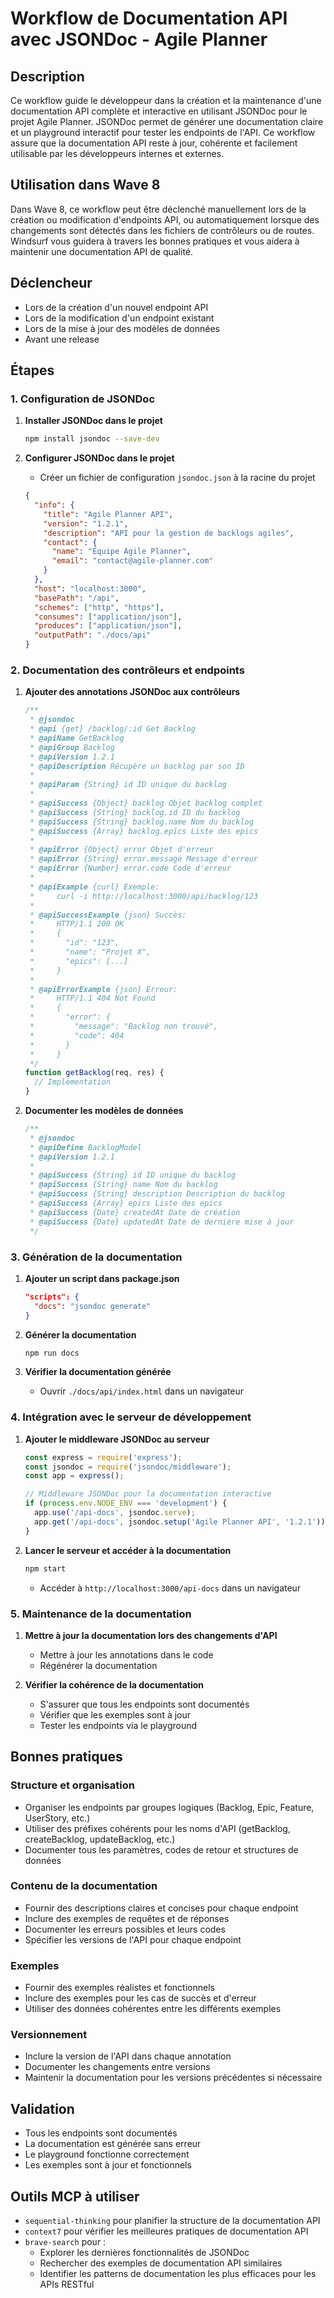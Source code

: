 # Workflow de Documentation API avec JSONDoc - Agile Planner

## Description
Ce workflow guide le développeur dans la création et la maintenance d'une documentation API complète et interactive en utilisant JSONDoc pour le projet Agile Planner. JSONDoc permet de générer une documentation claire et un playground interactif pour tester les endpoints de l'API. Ce workflow assure que la documentation API reste à jour, cohérente et facilement utilisable par les développeurs internes et externes.

## Utilisation dans Wave 8
Dans Wave 8, ce workflow peut être déclenché manuellement lors de la création ou modification d'endpoints API, ou automatiquement lorsque des changements sont détectés dans les fichiers de contrôleurs ou de routes. Windsurf vous guidera à travers les bonnes pratiques et vous aidera à maintenir une documentation API de qualité.

## Déclencheur
- Lors de la création d'un nouvel endpoint API
- Lors de la modification d'un endpoint existant
- Lors de la mise à jour des modèles de données
- Avant une release

## Étapes

### 1. Configuration de JSONDoc
1. **Installer JSONDoc dans le projet**
   ```bash
   npm install jsondoc --save-dev
   ```

2. **Configurer JSONDoc dans le projet**
   - Créer un fichier de configuration `jsondoc.json` à la racine du projet
   ```json
   {
     "info": {
       "title": "Agile Planner API",
       "version": "1.2.1",
       "description": "API pour la gestion de backlogs agiles",
       "contact": {
         "name": "Équipe Agile Planner",
         "email": "contact@agile-planner.com"
       }
     },
     "host": "localhost:3000",
     "basePath": "/api",
     "schemes": ["http", "https"],
     "consumes": ["application/json"],
     "produces": ["application/json"],
     "outputPath": "./docs/api"
   }
   ```

### 2. Documentation des contrôleurs et endpoints
1. **Ajouter des annotations JSONDoc aux contrôleurs**
   ```javascript
   /**
    * @jsondoc
    * @api {get} /backlog/:id Get Backlog
    * @apiName GetBacklog
    * @apiGroup Backlog
    * @apiVersion 1.2.1
    * @apiDescription Récupère un backlog par son ID
    *
    * @apiParam {String} id ID unique du backlog
    *
    * @apiSuccess {Object} backlog Objet backlog complet
    * @apiSuccess {String} backlog.id ID du backlog
    * @apiSuccess {String} backlog.name Nom du backlog
    * @apiSuccess {Array} backlog.epics Liste des epics
    *
    * @apiError {Object} error Objet d'erreur
    * @apiError {String} error.message Message d'erreur
    * @apiError {Number} error.code Code d'erreur
    *
    * @apiExample {curl} Exemple:
    *     curl -i http://localhost:3000/api/backlog/123
    *
    * @apiSuccessExample {json} Succès:
    *     HTTP/1.1 200 OK
    *     {
    *       "id": "123",
    *       "name": "Projet X",
    *       "epics": [...]
    *     }
    *
    * @apiErrorExample {json} Erreur:
    *     HTTP/1.1 404 Not Found
    *     {
    *       "error": {
    *         "message": "Backlog non trouvé",
    *         "code": 404
    *       }
    *     }
    */
   function getBacklog(req, res) {
     // Implémentation
   }
   ```

2. **Documenter les modèles de données**
   ```javascript
   /**
    * @jsondoc
    * @apiDefine BacklogModel
    * @apiVersion 1.2.1
    *
    * @apiSuccess {String} id ID unique du backlog
    * @apiSuccess {String} name Nom du backlog
    * @apiSuccess {String} description Description du backlog
    * @apiSuccess {Array} epics Liste des epics
    * @apiSuccess {Date} createdAt Date de création
    * @apiSuccess {Date} updatedAt Date de dernière mise à jour
    */
   ```

### 3. Génération de la documentation
1. **Ajouter un script dans package.json**
   ```json
   "scripts": {
     "docs": "jsondoc generate"
   }
   ```

2. **Générer la documentation**
   ```bash
   npm run docs
   ```

3. **Vérifier la documentation générée**
   - Ouvrir `./docs/api/index.html` dans un navigateur

### 4. Intégration avec le serveur de développement
1. **Ajouter le middleware JSONDoc au serveur**
   ```javascript
   const express = require('express');
   const jsondoc = require('jsondoc/middleware');
   const app = express();

   // Middleware JSONDoc pour la documentation interactive
   if (process.env.NODE_ENV === 'development') {
     app.use('/api-docs', jsondoc.serve);
     app.get('/api-docs', jsondoc.setup('Agile Planner API', '1.2.1'));
   }
   ```

2. **Lancer le serveur et accéder à la documentation**
   ```bash
   npm start
   ```
   - Accéder à `http://localhost:3000/api-docs` dans un navigateur

### 5. Maintenance de la documentation
1. **Mettre à jour la documentation lors des changements d'API**
   - Mettre à jour les annotations dans le code
   - Régénérer la documentation

2. **Vérifier la cohérence de la documentation**
   - S'assurer que tous les endpoints sont documentés
   - Vérifier que les exemples sont à jour
   - Tester les endpoints via le playground

## Bonnes pratiques

### Structure et organisation
- Organiser les endpoints par groupes logiques (Backlog, Epic, Feature, UserStory, etc.)
- Utiliser des préfixes cohérents pour les noms d'API (getBacklog, createBacklog, updateBacklog, etc.)
- Documenter tous les paramètres, codes de retour et structures de données

### Contenu de la documentation
- Fournir des descriptions claires et concises pour chaque endpoint
- Inclure des exemples de requêtes et de réponses
- Documenter les erreurs possibles et leurs codes
- Spécifier les versions de l'API pour chaque endpoint

### Exemples
- Fournir des exemples réalistes et fonctionnels
- Inclure des exemples pour les cas de succès et d'erreur
- Utiliser des données cohérentes entre les différents exemples

### Versionnement
- Inclure la version de l'API dans chaque annotation
- Documenter les changements entre versions
- Maintenir la documentation pour les versions précédentes si nécessaire

## Validation
- Tous les endpoints sont documentés
- La documentation est générée sans erreur
- Le playground fonctionne correctement
- Les exemples sont à jour et fonctionnels

## Outils MCP à utiliser
- `sequential-thinking` pour planifier la structure de la documentation API
- `context7` pour vérifier les meilleures pratiques de documentation API
- `brave-search` pour :
  - Explorer les dernières fonctionnalités de JSONDoc
  - Rechercher des exemples de documentation API similaires
  - Identifier les patterns de documentation les plus efficaces pour les APIs RESTful
